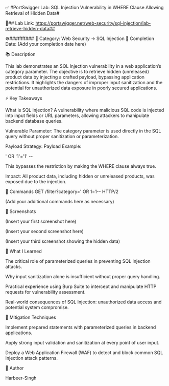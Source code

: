 ✅ #PortSwigger Lab: SQL Injection Vulnerability in WHERE Clause Allowing Retrieval of Hidden Data#

🔗## Lab Link: https://portswigger.net/web-security/sql-injection/lab-retrieve-hidden-data##

⚙️###fffff###
📂 Category: Web Security → SQL Injection
📅 Completion Date: (Add your completion date here)

📚 Description

This lab demonstrates an SQL Injection vulnerability in a web application’s category parameter. The objective is to retrieve hidden (unreleased) product data by injecting a crafted payload, bypassing application restrictions. It highlights the dangers of improper input sanitization and the potential for unauthorized data exposure in poorly secured applications.

⚡ Key Takeaways

What is SQL Injection?
A vulnerability where malicious SQL code is injected into input fields or URL parameters, allowing attackers to manipulate backend database queries.

Vulnerable Parameter:
The category parameter is used directly in the SQL query without proper sanitization or parameterization.

Payload Strategy:
Payload Example:

' OR '1'='1' --


This bypasses the restriction by making the WHERE clause always true.

Impact:
All product data, including hidden or unreleased products, was exposed due to the injection.

🧱 Commands
GET /filter?category=' OR 1=1-- HTTP/2


(Add your additional commands here as necessary)

📸 Screenshots


(Insert your first screenshot here)


(Insert your second screenshot here)


(Insert your third screenshot showing the hidden data)

📝 What I Learned

The critical role of parameterized queries in preventing SQL Injection attacks.

Why input sanitization alone is insufficient without proper query handling.

Practical experience using Burp Suite to intercept and manipulate HTTP requests for vulnerability assessment.

Real-world consequences of SQL Injection: unauthorized data access and potential system compromise.

🔐 Mitigation Techniques

Implement prepared statements with parameterized queries in backend applications.

Apply strong input validation and sanitization at every point of user input.

Deploy a Web Application Firewall (WAF) to detect and block common SQL Injection attack patterns.

👤 Author

Harbeer-Singh
